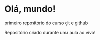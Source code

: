 # Olá, mundo!
 primeiro repositório do curso git e github

Repositório criado durante uma aula ao vivo!